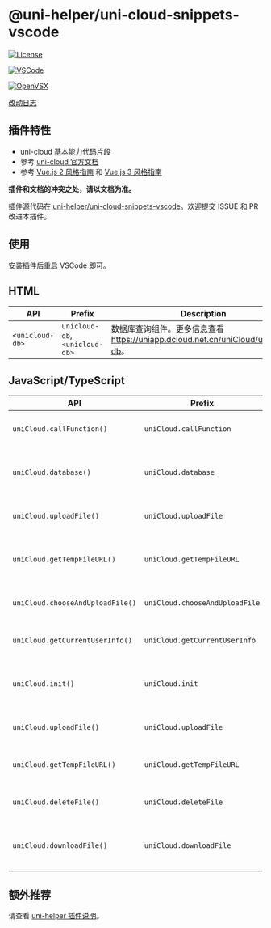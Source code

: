 # @uni-helper/uni-cloud-snippets-vscode

[![License](https://img.shields.io/github/license/uni-helper/uni-cloud-snippets-vscode)](https://github.com/uni-helper/uni-cloud-snippets-vscode/blob/main/LICENSE)

[![VSCode](https://vsmarketplacebadge.apphb.com/version-short/uni-helper.uni-cloud-snippets-vscode.png)](https://marketplace.visualstudio.com/items?itemName=uni-helper.uni-cloud-snippets-vscode)

[![OpenVSX](https://img.shields.io/badge/dynamic/json?color=brightgreen&label=OpenVSX&query=%24.version&url=https%3A%2F%2Fopen-vsx.org%2Fapi%2Funi-helper%2Funi-cloud-snippets-vscode)](https://open-vsx.org/extension/uni-helper/uni-cloud-snippets-vscode)

[改动日志](https://github.com/uni-helper/uni-cloud-snippets-vscode/blob/main/CHANGELOG.md)

## 插件特性

- uni-cloud 基本能力代码片段
- 参考 [uni-cloud 官方文档](https://uniapp.dcloud.net.cn/uniCloud/)
- 参考 [Vue.js 2 风格指南](https://v2.cn.vuejs.org/v2/style-guide/) 和 [Vue.js 3 风格指南](https://cn.vuejs.org/style-guide/)

**插件和文档的冲突之处，请以文档为准。**

插件源代码在 [uni-helper/uni-cloud-snippets-vscode](https://github.com/uni-helper/uni-cloud-snippets-vscode)。欢迎提交 ISSUE 和 PR 改进本插件。

## 使用

安装插件后重启 VSCode 即可。

## HTML

|API|Prefix|Description|
|-|-|-|
|`<unicloud-db>`|`unicloud-db`, `<unicloud-db>`|数据库查询组件。更多信息查看 <https://uniapp.dcloud.net.cn/uniCloud/unicloud-db>。|

## JavaScript/TypeScript

|API|Prefix|Description|
|-|-|-|
|`uniCloud.callFunction()`|`uniCloud.callFunction`|uniCloud 客户端调用云函数。更多信息查看 <https://uniapp.dcloud.net.cn/uniCloud/client-sdk>。|
|`uniCloud.database()`|`uniCloud.database`|uniCloud 客户端访问云数据库，获取云数据库对象引用。更多信息查看 <https://uniapp.dcloud.net.cn/uniCloud/client-sdk>。|
|`uniCloud.uploadFile()`|`uniCloud.uploadFile`|uniCloud 客户端上传文件到云存储。更多信息查看 <https://uniapp.dcloud.net.cn/uniCloud/client-sdk>。|
|`uniCloud.getTempFileURL()`|`uniCloud.getTempFileURL`|uniCloud 客户端获取云存储文件的临时路径。更多信息查看 <https://uniapp.dcloud.net.cn/uniCloud/client-sdk>。|
|`uniCloud.chooseAndUploadFile()`|`uniCloud.chooseAndUploadFile`|uniCloud 客户端选择文件并上传。更多信息查看 <https://uniapp.dcloud.net.cn/uniCloud/client-sdk>。|
|`uniCloud.getCurrentUserInfo()`|`uniCloud.getCurrentUserInfo`|uniCloud 客户端获取当前用户信息。更多信息查看 <https://uniapp.dcloud.net.cn/uniCloud/client-sdk>。|
|`uniCloud.init()`|`uniCloud.init`|uniCloud 客户端同时使用多个服务空间时初始化额外服务空间。更多信息查看 <https://uniapp.dcloud.net.cn/uniCloud/client-sdk>。|
|`uniCloud.uploadFile()`|`uniCloud.uploadFile`|uniCloud 云函数上传文件到云存储。更多信息查看 <https://uniapp.dcloud.io/uniCloud/storage?id=%e4%ba%91%e5%87%bd%e6%95%b0api>。|
|`uniCloud.getTempFileURL()`|`uniCloud.getTempFileURL`|uniCloud 云函数获取文件下载链接。更多信息查看 <https://uniapp.dcloud.io/uniCloud/storage?id=%e4%ba%91%e5%87%bd%e6%95%b0api>。|
|`uniCloud.deleteFile()`|`uniCloud.deleteFile`|uniCloud 云函数删除云存储文件。更多信息查看 <https://uniapp.dcloud.io/uniCloud/storage?id=%e4%ba%91%e5%87%bd%e6%95%b0api>。|
|`uniCloud.downloadFile()`|`uniCloud.downloadFile`|uniCloud 云函数下载已上传至云开发的文件至本地。更多信息查看 <https://uniapp.dcloud.io/uniCloud/storage?id=%e4%ba%91%e5%87%bd%e6%95%b0api>。|

## 额外推荐

请查看 [uni-helper 插件说明](https://marketplace.visualstudio.com/items?itemName=uni-helper.uni-helper-vscode)。
